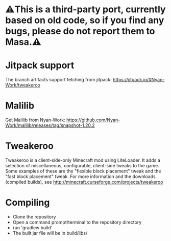# ⚠️This is a third-party port, currently based on old code, so if you find any bugs, please do not report them to Masa.⚠️

Jitpack support
===================
The branch artifacts support fetching from jitpack: https://jitpack.io/#Nyan-Work/tweakeroo

Malilib
===================
Get Malilib from Nyan-Work: https://github.com/Nyan-Work/malilib/releases/tag/snapshot-1.20.2

Tweakeroo
==============
Tweakeroo is a client-side-only Minecraft mod using LiteLoader.
It adds a selection of miscellaneous, configurable, client-side tweaks to the game.
Some examples of these are the "flexible block placement" tweak and the "fast block placement" tweak.
For more information and the downloads (compiled builds), see http://minecraft.curseforge.com/projects/tweakeroo

Compiling
=========
* Clone the repository
* Open a command prompt/terminal to the repository directory
* run 'gradlew build'
* The built jar file will be in build/libs/